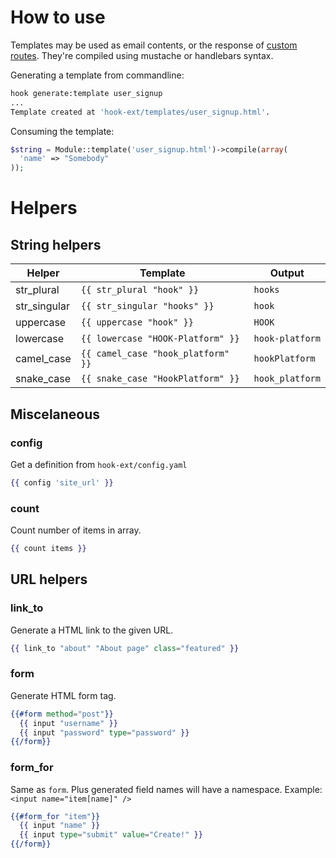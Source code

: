 # How to use

Templates may be used as email contents, or the response of [custom
routes](The-Basics/Custom-routes/). They're compiled using mustache or
handlebars syntax.

Generating a template from commandline:

```bash
hook generate:template user_signup
...
Template created at 'hook-ext/templates/user_signup.html'.
```

Consuming the template:

```php
$string = Module::template('user_signup.html')->compile(array(
  'name' => "Somebody"
));
```

# Helpers

## String helpers

| Helper | Template | Output |
|--------|----------|--------|
| str_plural | `{{ str_plural "hook" }}` | `hooks` |
| str_singular | `{{ str_singular "hooks" }}` | `hook` |
| uppercase | `{{ uppercase "hook" }}` | `HOOK` |
| lowercase | `{{ lowercase "HOOK-Platform" }}` | `hook-platform` |
| camel_case | `{{ camel_case "hook_platform" }}` | `hookPlatform` |
| snake_case | `{{ snake_case "HookPlatform" }}` | `hook_platform` |

## Miscelaneous

### config

Get a definition from `hook-ext/config.yaml`

```hbs
{{ config 'site_url' }}
```

### count

Count number of items in array.

```hbs
{{ count items }}
```

## URL helpers

### link_to

Generate a HTML link to the given URL.

```hbs
{{ link_to "about" "About page" class="featured" }}
```

### form

Generate HTML form tag.

```hbs
{{#form method="post"}}
  {{ input "username" }}
  {{ input "password" type="password" }}
{{/form}}
```

### form_for

Same as `form`. Plus generated field names will have a namespace. Example: `<input name="item[name]" />`

```hbs
{{#form_for "item"}}
  {{ input "name" }}
  {{ input type="submit" value="Create!" }}
{{/form}}
```
